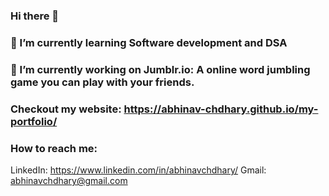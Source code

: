 ### Hi there 👋
### 🌱 I’m currently learning Software development and DSA
### 🔭 I’m currently working on Jumblr.io: A online word jumbling game you can play with your friends.
### Checkout my website: https://abhinav-chdhary.github.io/my-portfolio/
### How to reach me: 
LinkedIn: https://www.linkedin.com/in/abhinavchdhary/ 
Gmail: abhinavchdhary@gmail.com 

<!--
**Abhinav-Chdhary/Abhinav-Chdhary** is a ✨ _special_ ✨ repository because its `README.md` (this file) appears on your GitHub profile.

Here are some ideas to get you started:

- 🔭 I’m currently working on ...
- 🌱 I’m currently learning ...
- 👯 I’m looking to collaborate on ...
- 🤔 I’m looking for help with ...
- 💬 Ask me about ...
- 📫 How to reach me: ...
- 😄 Pronouns: ...
- ⚡ Fun fact: ...
-->

